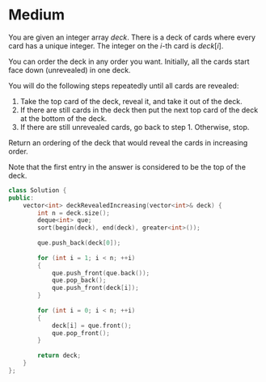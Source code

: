 # Medium

You are given an integer array $deck$. There is a deck of cards where every card has a unique integer. The integer on the $i$-th card is $deck[i]$.

You can order the deck in any order you want. Initially, all the cards start face down (unrevealed) in one deck.

You will do the following steps repeatedly until all cards are revealed:

1. Take the top card of the deck, reveal it, and take it out of the deck.
1. If there are still cards in the deck then put the next top card of the deck at the bottom of the deck.
1. If there are still unrevealed cards, go back to step 1. Otherwise, stop.

Return an ordering of the deck that would reveal the cards in increasing order.

Note that the first entry in the answer is considered to be the top of the deck.

```cpp
class Solution {
public:
    vector<int> deckRevealedIncreasing(vector<int>& deck) {
        int n = deck.size();
        deque<int> que;
        sort(begin(deck), end(deck), greater<int>());
        
        que.push_back(deck[0]);
        
        for (int i = 1; i < n; ++i)
        {
            que.push_front(que.back());
            que.pop_back();
            que.push_front(deck[i]);
        }
        
        for (int i = 0; i < n; ++i)
        {
            deck[i] = que.front();
            que.pop_front();
        }
        
        return deck;
    }
};
```
